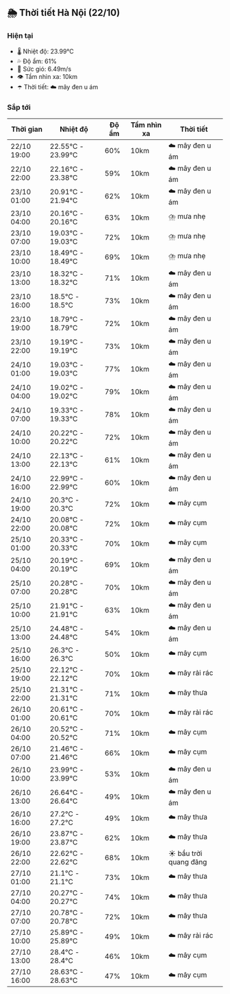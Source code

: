 ## 🌦️ Thời tiết Hà Nội (22/10)

### Hiện tại

- 🌡️ Nhiệt độ: 23.99℃
- 💦 Độ ẩm: 61%
- 💨 Sức gió: 6.49m/s
- 👁️ Tầm nhìn xa: 10km
- ☂️ Thời tiết: ☁️ mây đen u ám

### Sắp tới

| Thời gian | Nhiệt độ | Độ ẩm | Tầm nhìn xa | Thời tiết |
| --- | --- | --- | --- | --- |
| 22/10 19:00 | 22.55℃ - 23.99℃ | 60% | 10km | ☁️ mây đen u ám |
| 22/10 22:00 | 22.16℃ - 23.38℃ | 59% | 10km | ☁️ mây đen u ám |
| 23/10 01:00 | 20.91℃ - 21.94℃ | 62% | 10km | ☁️ mây đen u ám |
| 23/10 04:00 | 20.16℃ - 20.16℃ | 63% | 10km | ⛈️ mưa nhẹ |
| 23/10 07:00 | 19.03℃ - 19.03℃ | 72% | 10km | ⛈️ mưa nhẹ |
| 23/10 10:00 | 18.49℃ - 18.49℃ | 69% | 10km | ⛈️ mưa nhẹ |
| 23/10 13:00 | 18.32℃ - 18.32℃ | 71% | 10km | ☁️ mây đen u ám |
| 23/10 16:00 | 18.5℃ - 18.5℃ | 73% | 10km | ☁️ mây đen u ám |
| 23/10 19:00 | 18.79℃ - 18.79℃ | 72% | 10km | ☁️ mây đen u ám |
| 23/10 22:00 | 19.19℃ - 19.19℃ | 73% | 10km | ☁️ mây đen u ám |
| 24/10 01:00 | 19.03℃ - 19.03℃ | 77% | 10km | ☁️ mây đen u ám |
| 24/10 04:00 | 19.02℃ - 19.02℃ | 79% | 10km | ☁️ mây đen u ám |
| 24/10 07:00 | 19.33℃ - 19.33℃ | 78% | 10km | ☁️ mây đen u ám |
| 24/10 10:00 | 20.22℃ - 20.22℃ | 72% | 10km | ☁️ mây đen u ám |
| 24/10 13:00 | 22.13℃ - 22.13℃ | 61% | 10km | ☁️ mây đen u ám |
| 24/10 16:00 | 22.99℃ - 22.99℃ | 60% | 10km | ☁️ mây đen u ám |
| 24/10 19:00 | 20.3℃ - 20.3℃ | 72% | 10km | ☁️ mây cụm |
| 24/10 22:00 | 20.08℃ - 20.08℃ | 72% | 10km | ☁️ mây cụm |
| 25/10 01:00 | 20.33℃ - 20.33℃ | 70% | 10km | ☁️ mây cụm |
| 25/10 04:00 | 20.19℃ - 20.19℃ | 69% | 10km | ☁️ mây đen u ám |
| 25/10 07:00 | 20.28℃ - 20.28℃ | 70% | 10km | ☁️ mây đen u ám |
| 25/10 10:00 | 21.91℃ - 21.91℃ | 63% | 10km | ☁️ mây đen u ám |
| 25/10 13:00 | 24.48℃ - 24.48℃ | 54% | 10km | ☁️ mây đen u ám |
| 25/10 16:00 | 26.3℃ - 26.3℃ | 50% | 10km | ☁️ mây cụm |
| 25/10 19:00 | 22.12℃ - 22.12℃ | 70% | 10km | ☁️ mây rải rác |
| 25/10 22:00 | 21.31℃ - 21.31℃ | 71% | 10km | ☁️ mây thưa |
| 26/10 01:00 | 20.61℃ - 20.61℃ | 70% | 10km | ☁️ mây rải rác |
| 26/10 04:00 | 20.52℃ - 20.52℃ | 71% | 10km | ☁️ mây cụm |
| 26/10 07:00 | 21.46℃ - 21.46℃ | 66% | 10km | ☁️ mây cụm |
| 26/10 10:00 | 23.99℃ - 23.99℃ | 53% | 10km | ☁️ mây đen u ám |
| 26/10 13:00 | 26.64℃ - 26.64℃ | 49% | 10km | ☁️ mây đen u ám |
| 26/10 16:00 | 27.2℃ - 27.2℃ | 49% | 10km | ☁️ mây thưa |
| 26/10 19:00 | 23.87℃ - 23.87℃ | 62% | 10km | ☁️ mây thưa |
| 26/10 22:00 | 22.62℃ - 22.62℃ | 68% | 10km | ☀️ bầu trời quang đãng |
| 27/10 01:00 | 21.1℃ - 21.1℃ | 73% | 10km | ☁️ mây thưa |
| 27/10 04:00 | 20.27℃ - 20.27℃ | 74% | 10km | ☁️ mây thưa |
| 27/10 07:00 | 20.78℃ - 20.78℃ | 72% | 10km | ☁️ mây thưa |
| 27/10 10:00 | 25.89℃ - 25.89℃ | 49% | 10km | ☁️ mây rải rác |
| 27/10 13:00 | 28.4℃ - 28.4℃ | 46% | 10km | ☁️ mây cụm |
| 27/10 16:00 | 28.63℃ - 28.63℃ | 47% | 10km | ☁️ mây cụm |
